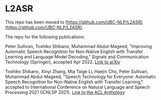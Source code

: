 # L2ASR

This repo has been moved to [https://github.com/UBC-NLP/L2ASR](https://github.com/UBC-NLP/L2ASR).

The repo for the following publications:

Peter Sullivan, Toshiko Shibano, Muhammad Abdul-Mageed, "Improving Automatic Speech Recognition for Non-Native English with Transfer Learning and Language Model Decoding," Signals and Communication Technology (Springer), accepted Apr 2022. [Link to arXiv](https://arxiv.org/abs/2202.05209)

Toshiko Shibano, Xinyi Zhang, Mia Taige Li, Haejin Cho, Peter Sullivan, Muhammad Abdul-Mageed, "Speech Technology for Everyone: Automatic Speech Recognition for Non-Native English with Transfer Learning," accepted to International Conference on Natural Language and Speech Processing 2021 (ICNLSP 2021). [Link to the ACL Anthology](https://aclanthology.org/2021.icnlsp-1.2.pdf)

